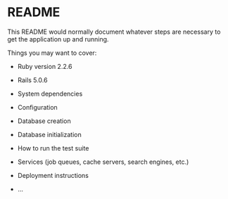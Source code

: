 # README

This README would normally document whatever steps are necessary to get the
application up and running.

Things you may want to cover:

* Ruby version 2.2.6 

* Rails 5.0.6

* System dependencies

* Configuration

* Database creation

* Database initialization

* How to run the test suite

* Services (job queues, cache servers, search engines, etc.)

* Deployment instructions

* ...
